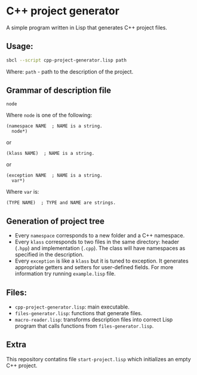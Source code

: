 # C++ project generator
A simple program written in Lisp that generates C++ project files.

## Usage:
```sh
sbcl --script cpp-project-generator.lisp path
```
Where: `path` - path to the description of the project.

## Grammar of description file
```
node
```
Where `node` is one of the following:
```
(namespace NAME  ; NAME is a string.
  node*)
```
or
```
(klass NAME)  ; NAME is a string.
```
or
```
(exception NAME  ; NAME is a string.
  var*)
```
Where `var` is:
```
(TYPE NAME)  ; TYPE and NAME are strings.
```

## Generation of project tree
- Every `namespace` corresponds to a new folder and a C++ namespace.
- Every `klass` corresponds to two files in the same directory: header (`.hpp`) and implementation (`.cpp`). The class will have namespaces as specified in the description.
- Every `exception` is like a `klass` but it is tuned to exception. It generates appropriate getters and setters for user-defined fields. For more information try running `example.lisp` file.

## Files:
- `cpp-project-generator.lisp`: main executable.
- `files-generator.lisp`: functions that generate files.
- `macro-reader.lisp`: transforms description files into correct Lisp program that calls functions from `files-generator.lisp`.

## Extra
This repository contatins file `start-project.lisp` which initializes an empty C++ project.
